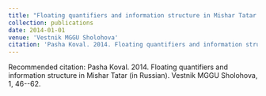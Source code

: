 ```yaml
---
title: "Floating quantifiers and information structure in Mishar Tatar (in Russian)"
collection: publications
date: 2014-01-01
venue: 'Vestnik MGGU Sholohova'
citation: 'Pasha Koval. 2014. Floating quantifiers and information structure in Mishar Tatar (in Russian). Vestnik MGGU Sholohova, 1, 46--62.'
---
```


Recommended citation: Pasha Koval. 2014. Floating quantifiers and information structure in Mishar Tatar (in Russian). Vestnik MGGU Sholohova, 1, 46--62.